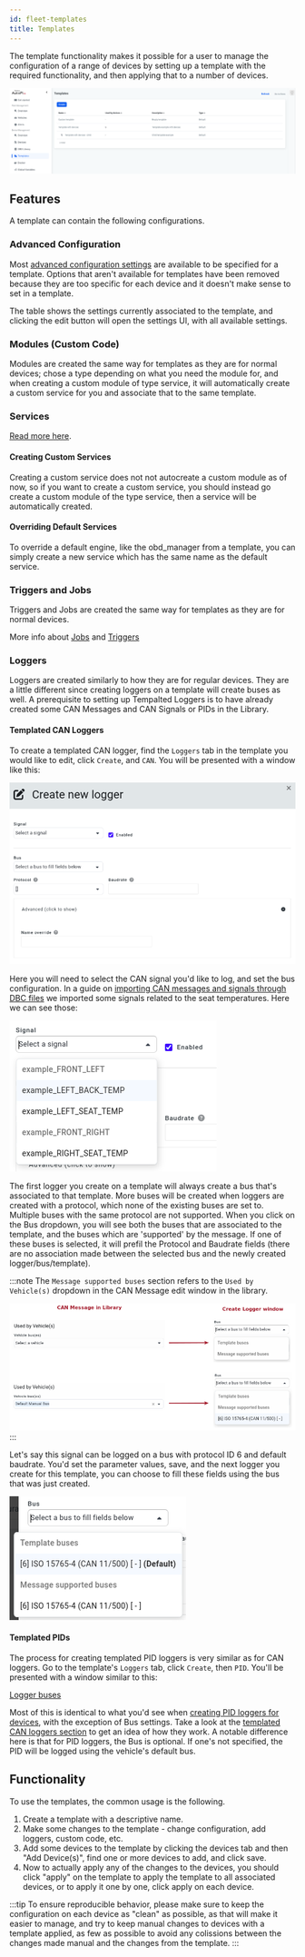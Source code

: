 ```yaml
---
id: fleet-templates
title: Templates
---
```


The template functionality makes it possible for a user to manage the configuration of a range of devices by 
setting up a template with the required functionality, and then applying that to a number of devices.

![Temlates overview](/img/cloud/fleet/templates/template_overview.png)

## Features
A template can contain the following configurations.

### Advanced Configuration
Most [advanced configuration settings](/cloud/device_management/advanced_settings/TMU/index.md) are available to be specified for a template. Options that aren't available for templates have been removed because they are too specific for each device and it doesn't make sense to set in a template.

The table shows the settings currently associated to the template, and clicking the edit button will open the settings UI, with all available settings.

### Modules (Custom Code)
Modules are created the same way for templates as they are for normal devices; chose a type depending on what you need the module for, and when creating a custom module of type service, it will automatically create a custom service for you and associate that to the same template.

### Services
[Read more here](/cloud/device_management/services/index.md).

#### Creating Custom Services
Creating a custom service does not not autocreate a custom module as of now, so if you want to create a custom service, you should instead go create a custom module of the type service, then a service will be automatically created.

#### Overriding Default Services
To override a default engine, like the obd_manager from a template, you can simply create a new service which has the same name as the default service.

### Triggers and Jobs
Triggers and Jobs are created the same way for templates as they are for normal devices.

More info about [Jobs](/cloud/device_management/jobs.md) and [Triggers](/cloud/fleet/triggers/a_guide_to_triggers.md)

### Loggers
Loggers are created similarly to how they are for regular devices. They are a little different since creating loggers on a template will create buses
as well. A prerequisite to setting up Tempalted Loggers is to have already created some CAN Messages and CAN Signals or PIDs in the Library.

#### Templated CAN Loggers
To create a templated CAN logger, find the `Loggers` tab in the template you would like to edit, click `Create`, and `CAN`. You will be presented
with a window like this:

![Create can logger](/img/cloud/fleet/templates/template_create_can_logger.png)

Here you will need to select the CAN signal you'd like to log, and set the bus configuration. In a guide on 
[importing CAN messages and signals through DBC files](/cloud/obd_library/library.md#importing-library-items-from-files) 
we imported some signals related to the seat temperatures. Here we can see those:

![Select logged signal](/img/cloud/fleet/templates/template_select_logged_signal.png)

The first logger you create on a template will always create a bus that's associated to that template. More buses will be created when loggers
are created with a protocol, which none of the existing buses are set to. Multiple buses with the same protocol are not supported. When you click 
on the Bus dropdown, you will see both the buses that are associated to the template, and the buses which are 'supported' by the message. If one
of these buses is selected, it will prefil the Protocol and Baudrate fields (there are no association made between the selected bus and the newly
created logger/bus/template).

:::note
The `Message supported buses` section refers to the `Used by Vehicle(s)` dropdown in the CAN Message edit window in the library.

  ![Logger buses](/img/cloud/fleet/templates/template_can_logger_buses.png)
:::

Let's say this signal can be logged on a bus with protocol ID 6 and default baudrate. You'd set the parameter values, save, and the next logger you
create for this template, you can choose to fill these fields using the bus that was just created.

![Can logger buses with tempalte bus](/img/cloud/fleet/templates/template_can_logger_buses_with_template_bus.png)

#### Templated PIDs
The process for creating templated PID loggers is very similar as for CAN loggers. Go to the template's `Loggers` tab, click `Create`, then `PID`. 
You'll be presented with a window similar to this:

[Logger buses](/img/cloud/fleet/templates/template_create_pid_logger.png)

Most of this is identical to what you'd see when [creating PID loggers for devices](/cloud/obd-ii/create_pid_loggers.md/#creating-the-logger), with
the exception of Bus settings. Take a look at the [templated CAN loggers section](/cloud/fleet/templates.md/#templated-can-loggers) to get
an idea of how they work. A notable difference here is that for PID loggers, the Bus is optional. If one's not specified, the PID will be logged
using the vehicle's default bus.

## Functionality

To use the templates, the common usage is the following.

1. Create a template with a descriptive name.
2. Make some changes to the template - change configuration, add loggers, custom code, etc.
3. Add some devices to the template by clicking the devices tab and then "Add Device(s)", find one or more devices to add, and click save.
4. Now to actually apply any of the changes to the devices, you should click "apply" on the template to apply the template to all associated devices, or to apply it one by one, click apply on each device.

:::tip
To ensure reproducible behavior, please make sure to keep the configuration on each device as "clean" as possible, as that will make it easier to manage, and try to keep manual changes to devices with a template applied, as few as possible to avoid any colissions between the changes made manual and the changes from the template.
:::
